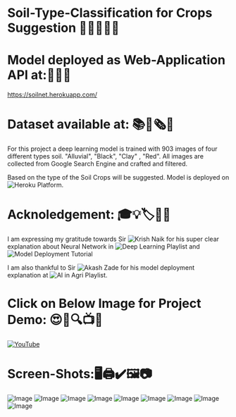 # Soil-Type-Classification for Crops Suggestion 🌳🌲🎄🎋🌴

# Model deployed as Web-Application API at:🎯🔗📳  <br>
https://soilnet.herokuapp.com/

# Dataset available at: 📚📓🗞💾 <br>



For this project a deep learning model is trained with 903 images of four different types soil. "Alluvial", "Black", "Clay" , "Red". All images are collected 
from Google Search Engine  and crafted and filtered. 

Based on the type of the Soil Crops will be suggested. Model is deployed on ![Heroku Platform](https://www.heroku.com/).

# Acknoledgement: 🎓💡🏷🔖📌  <br>
I am expressing my gratitude towards Sir ![Krish Naik](https://www.youtube.com/channel/UCNU_lfiiWBdtULKOw6X0Dig) for his super clear explanation about Neural Network in
![Deep Learning Playlist](https://www.youtube.com/watch?v=DKSZHN7jftI&list=PLZoTAELRMXVPGU70ZGsckrMdr0FteeRUi) and 
![Model Deployment Tutorial](https://www.youtube.com/watch?reload=9&reload=9&reload=9&reload=9&v=Ie4-AOpPxBg&list=PLZoTAELRMXVPUyxuK8AphGMuIJHTyuWna)

I am also thankful to Sir ![Akash Zade](https://www.linkedin.com/in/ai-engineer-az/) for 
his model deployment explanation at ![AI in Agri Playlist](https://www.youtube.com/watch?v=BXS8bWyTM5w&list=PLfP3JxW-T70Hw39qlbtPjd0Eg0nDbN283).


# Click on Below Image for Project Demo: 😍👀🔍📺📡 <br>
[![YouTube](https://github.com/OMIII1997/Soil-Type-Classification/blob/master/screenshots/Soil%20Classification%20%26%20Crop%20Suggestion.jpg)](https://youtu.be/gnKmbgbPRJA)

# Screen-Shots:🖥🖨✔🖼📷 <br>
![Image](https://github.com/OMIII1997/Soil-Type-Classification/blob/master/screenshots/Screenshot%20(196).png)
![Image](https://github.com/OMIII1997/Soil-Type-Classification/blob/master/screenshots/Screenshot%20(197).png)
![Image](https://github.com/OMIII1997/Soil-Type-Classification/blob/master/screenshots/Screenshot%20(198).png)
![Image](https://github.com/OMIII1997/Soil-Type-Classification/blob/master/screenshots/Screenshot%20(199).png)
![Image](https://github.com/OMIII1997/Soil-Type-Classification/blob/master/screenshots/Screenshot%20(200).png)
![Image](https://github.com/OMIII1997/Soil-Type-Classification/blob/master/screenshots/Screenshot%20(201).png)
![Image](https://github.com/OMIII1997/Soil-Type-Classification/blob/master/screenshots/Screenshot%20(202).png)
![Image](https://github.com/OMIII1997/Soil-Type-Classification/blob/master/screenshots/Screenshot%20(203).png)
![Image](https://github.com/OMIII1997/Soil-Type-Classification/blob/master/screenshots/Screenshot%20(204).png)
